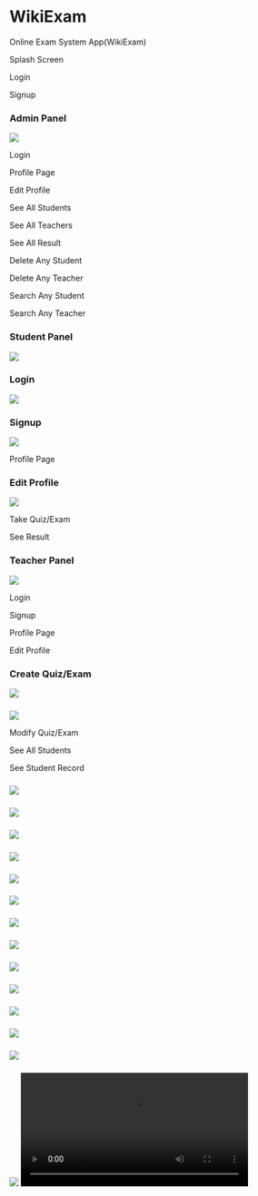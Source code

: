 # WikiExam
Online Exam System App(WikiExam)


Splash Screen

Login

Signup

### Admin Panel
 
<img src="src\assets\ScreenShots\adm.PNG">

Login

Profile Page

Edit Profile

See All Students

See All Teachers

See All Result

Delete Any Student

Delete Any Teacher

Search Any Student

Search Any Teacher

### Student Panel

<img src="src\assets\ScreenShots\stm.PNG">

### Login
<img src="src\assets\ScreenShots\login.PNG">

### Signup
<img src="src\assets\ScreenShots\Signup.PNG">

Profile Page

### Edit Profile
<img src="src\assets\ScreenShots\onedit.PNG">


Take Quiz/Exam

See Result

### Teacher Panel

<img src="src\assets\ScreenShots\tm.PNG">

Login

Signup

Profile Page

Edit Profile

### Create Quiz/Exam
<img src="src\assets\ScreenShots\add1.PNG">

### 
<img src="src\assets\ScreenShots\addquiz.PNG">


Modify Quiz/Exam

See All Students

See Student Record





### 
<img src="src\assets\ScreenShots\fb.PNG">

### 
<img src="src\assets\ScreenShots\gg.PNG">










### 
<img src="src\assets\ScreenShots\stprofile.PNG">

### 
<img src="src\assets\ScreenShots\tp.PNG">

### 
<img src="src\assets\ScreenShots\tp1.PNG">

### 
<img src="src\assets\ScreenShots\tp2.PNG">

### 
<img src="src\assets\ScreenShots\studentlist.PNG">

### 
<img src="src\assets\ScreenShots\teacherlist.PNG">

### 
<img src="src\assets\ScreenShots\tk1.PNG">

### 
<img src="src\assets\ScreenShots\tk2.PNG">

### 
<img src="src\assets\ScreenShots\tk3.PNG">

### 
<img src="src\assets\ScreenShots\tkq.PNG">

### 
<img src="src\assets\ScreenShots\res.PNG">

### 
<img src="src\assets\ScreenShots\res1.PNG">

<video width="400" controls>
  <source src="src\assets\ScreenShots\Videos\splashscreen.MOV" type="video/mp4">
  
</video>







